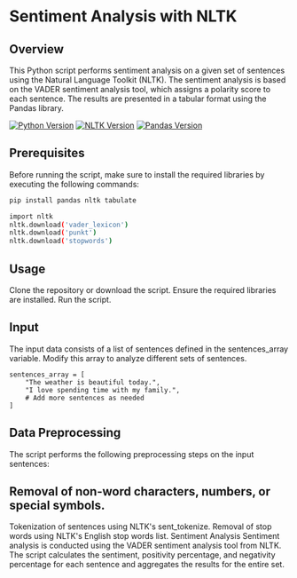 # Sentiment Analysis with NLTK

## Overview
This Python script performs sentiment analysis on a given set of sentences using the Natural Language Toolkit (NLTK). The sentiment analysis is based on the VADER sentiment analysis tool, which assigns a polarity score to each sentence. The results are presented in a tabular format using the Pandas library.

[![Python Version](https://img.shields.io/badge/Python-3.6%2B-blue)](https://www.python.org/downloads/)
[![NLTK Version](https://img.shields.io/badge/NLTK-3.6-blue)](https://www.nltk.org/)
[![Pandas Version](https://img.shields.io/badge/Pandas-1.0%2B-blue)](https://pandas.pydata.org/)


## Prerequisites
Before running the script, make sure to install the required libraries by executing the following commands:

```bash
pip install pandas nltk tabulate
````

````bash
import nltk
nltk.download('vader_lexicon')
nltk.download('punkt')
nltk.download('stopwords')
````

## Usage
Clone the repository or download the script.
Ensure the required libraries are installed.
Run the script.
## Input
The input data consists of a list of sentences defined in the sentences_array variable. Modify this array to analyze different sets of sentences.

````
sentences_array = [
    "The weather is beautiful today.",
    "I love spending time with my family.",
    # Add more sentences as needed
]
````
## Data Preprocessing
The script performs the following preprocessing steps on the input sentences:

## Removal of non-word characters, numbers, or special symbols.
Tokenization of sentences using NLTK's sent_tokenize.
Removal of stop words using NLTK's English stop words list.
Sentiment Analysis
Sentiment analysis is conducted using the VADER sentiment analysis tool from NLTK. The script calculates the sentiment, positivity percentage, and negativity percentage for each sentence and aggregates the results for the entire set.
